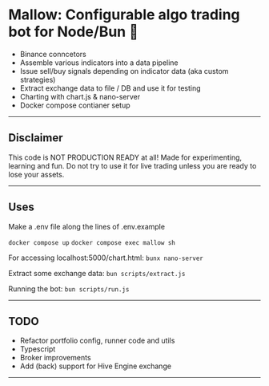 # Mallow: Configurable algo trading bot for Node/Bun 🤖
- Binance conncetors
- Assemble various indicators into a data pipeline
- Issue sell/buy signals depending on indicator data (aka custom strategies)
- Extract exchange data to file / DB and use it for testing
- Charting with chart.js & nano-server
- Docker compose contianer setup

---

## Disclaimer

This code is NOT PRODUCTION READY at all! Made for experimenting, learning and fun. Do not try to use it for live trading unless you are ready to lose your assets.

---

## Uses

Make a .env file along the lines of .env.example

`docker compose up`
`docker compose exec mallow sh`

For accessing localhost:5000/chart.html: `bunx nano-server`

Extract some exchange data: `bun scripts/extract.js`

Running the bot: `bun scripts/run.js`

---

## TODO
- Refactor portfolio config, runner code and utils
- Typescript
- Broker improvements
- Add (back) support for Hive Engine exchange

---

